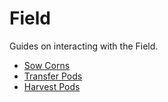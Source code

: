 # Field

Guides on interacting with the Field.

* [Sow Corns](sow-corns.md)
* [Transfer Pods](transfer-pods.md)
* [Harvest Pods](harvest-pods.md)
